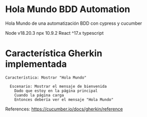 # Hola Mundo BDD Automation
Hola Mundo de una automatización BDD con cypress y cucumber

Node v18.20.3
npx 10.9.2
React ^17.x
typescript


#  Característica Gherkin implementada

```
Característica: Mostrar "Hola Mundo"

  Escenario: Mostrar el mensaje de bienvenida
    Dado que estoy en la página principal
    Cuando la página carga
    Entonces debería ver el mensaje "Hola Mundo"
```

References:
https://cucumber.io/docs/gherkin/reference

